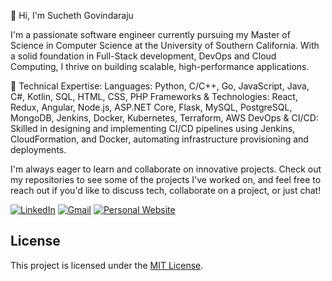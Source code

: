 👋 Hi, I'm Sucheth Govindaraju

I'm a passionate software engineer currently pursuing my Master of Science in Computer Science at the University of Southern California. With a solid foundation in Full-Stack development, DevOps and Cloud Computing, I thrive on building scalable, high-performance applications.


🔧 Technical Expertise:
Languages: Python, C/C++, Go, JavaScript, Java, C#, Kotlin, SQL, HTML, CSS, PHP
Frameworks & Technologies: React, Redux, Angular, Node.js, ASP.NET Core, Flask, MySQL, PostgreSQL, MongoDB, Jenkins, Docker, Kubernetes, Terraform, AWS
DevOps & CI/CD: Skilled in designing and implementing CI/CD pipelines using Jenkins, CloudFormation, and Docker, automating infrastructure provisioning and deployments.

I'm always eager to learn and collaborate on innovative projects. Check out my repositories to see some of the projects I've worked on, and feel free to reach out if you'd like to discuss tech, collaborate on a project, or just chat!

[![LinkedIn](https://img.shields.io/badge/LinkedIn-0077B5?style=for-the-badge&logo=linkedin&logoColor=white)](https://www.linkedin.com/in/suchethg/)
[![Gmail](https://img.shields.io/badge/Gmail-D14836?style=for-the-badge&logo=gmail&logoColor=white)](mailto:suchethgr@gmail.com)
[![Personal Website](https://img.shields.io/badge/Portfolio_Website-24292E?style=for-the-badge&logo=web&logoColor=white)](https://suchethg.github.io/portfolio_website/)

## License

This project is licensed under the [MIT License](LICENSE).
